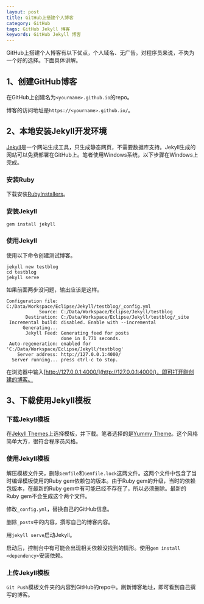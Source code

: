 ```yaml
---
layout: post
title: GitHub上搭建个人博客
category: GitHub
tags: GitHub Jekyll 博客
keywords: GitHub Jekyll 博客
---
```


GitHub上搭建个人博客有以下优点，个人域名、无广告。对程序员来说，不失为一个好的选择。下面具体讲解。

## 1、创建GitHub博客

在GitHub上创建名为`<yourname>.github.io`的repo。

博客的访问地址是`https://<yourname>.github.io/`。

## 2、本地安装Jekyll开发环境

[Jekyll](https://jekyllrb.com/)是一个网站生成工具，只生成静态网页，不需要数据库支持。Jekyll生成的网站可以免费部署在GitHub上。笔者使用Windows系统，以下步骤在Windows上完成。

### 安装Ruby

下载安装[RubyInstallers](https://rubyinstaller.org/)。

### 安装Jekyll
```
gem install jekyll
```

### 使用Jekyll

使用以下命令创建测试博客。

```
jekyll new testblog
cd testblog
jekyll serve
```

如果前面两步没问题，输出应该是这样。

```
Configuration file: C:/Data/Workspace/Eclipse/Jekyll/testblog/_config.yml
            Source: C:/Data/Workspace/Eclipse/Jekyll/testblog
       Destination: C:/Data/Workspace/Eclipse/Jekyll/testblog/_site
 Incremental build: disabled. Enable with --incremental
      Generating...
       Jekyll Feed: Generating feed for posts
                    done in 0.771 seconds.
 Auto-regeneration: enabled for 'C:/Data/Workspace/Eclipse/Jekyll/testblog'
    Server address: http://127.0.0.1:4000/
  Server running... press ctrl-c to stop.
```

在浏览器中输入[http://127.0.0.1:4000/](http://127.0.0.1:4000/)，即可打开刚创建的博客。

## 3、下载使用Jekyll模板

### 下载Jekyll模板

在[Jekyll Themes](http://jekyllthemes.org/)上选择模板，并下载。笔者选择的是[Yummy Theme](http://jekyllthemes.org/themes/yummy-theme/)。这个风格简单大方，很符合程序员风格。

### 使用Jekyll模板

解压模板文件夹，删除`Gemfile`和`Gemfile.lock`这两文件。这两个文件中包含了当时编译模板使用的Ruby gem依赖包的版本。由于Ruby gem的升级，当时的依赖包版本，在最新的Ruby gem中有可能已经不存在了，所以必须删除。最新的Ruby gem不会生成这个两个文件。

修改`_config.yml`，替换自己的GitHub信息。

删除`_posts`中的内容，撰写自己的博客内容。

用`jekyll serve`启动Jekyll。

启动后，控制台中有可能会出现相关依赖没找到的情形。使用`gem install <dependency>`安装依赖。

### 上传Jekyll模板

`Git Push`模板文件夹的内容到GitHub的repo中。刷新博客地址，即可看到自己撰写的博客。
